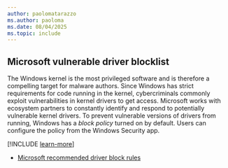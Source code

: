 ```yaml
---
author: paolomatarazzo
ms.author: paoloma
ms.date: 08/04/2025
ms.topic: include
---
```


## Microsoft vulnerable driver blocklist

The Windows kernel is the most privileged software and is therefore a compelling target for malware authors. Since Windows has strict requirements for code running in the kernel, cybercriminals commonly exploit vulnerabilities in kernel drivers to get access. Microsoft works with ecosystem partners to constantly identify and respond to potentially vulnerable kernel drivers. To prevent vulnerable versions of drivers from running, Windows has a *block policy* turned on by default. Users can configure the policy from the Windows Security app.

[!INCLUDE [learn-more](learn-more.md)]

- [Microsoft recommended driver block rules](/windows/security/threat-protection/windows-defender-application-control/microsoft-recommended-driver-block-rules)
